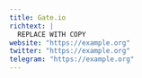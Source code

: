 ```yaml
---
title: Gate.io
richtext: |
  REPLACE WITH COPY
website: "https://example.org"
twitter: "https://example.org"
telegram: "https://example.org"
---
```

